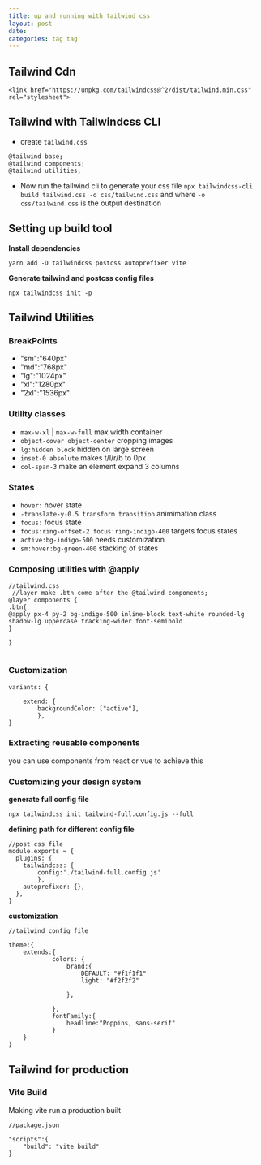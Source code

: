 ```yaml
---
title: up and running with tailwind css
layout: post
date: 
categories: tag tag
---
```



## Tailwind Cdn
  
`<link href="https://unpkg.com/tailwindcss@^2/dist/tailwind.min.css" rel="stylesheet">`

## Tailwind with Tailwindcss CLI
  
- create `tailwind.css`
  
```
@tailwind base;
@tailwind components;
@tailwind utilities;

```
  
- Now run the tailwind cli to generate your css file `npx tailwindcss-cli build tailwind.css -o css/tailwind.css` and where `-o css/tailwind.css` is the output destination  
  
## Setting up build tool
  

**Install dependencies**

`yarn add -D tailwindcss postcss autoprefixer vite`  
  
  
**Generate tailwind and postcss config files**
  
`npx tailwindcss init -p`



## Tailwind Utilities


### BreakPoints

- "sm":"640px"
- "md":"768px"
- "lg":"1024px"
- "xl":"1280px"
- "2xl":"1536px"

### Utility classes

- `max-w-xl` | `max-w-full` max width container
- `object-cover object-center` cropping images
- `lg:hidden block` hidden on large screen
- `inset-0 absolute` makes t/l/r/b to 0px
- `col-span-3` make an element expand 3 columns

### States
  
- `hover:` hover state
- `-translate-y-0.5 transform transition` animimation class
- `focus:` focus state
- `focus:ring-offset-2 focus:ring-indigo-400` targets focus states 
- `active:bg-indigo-500` needs customization
- `sm:hover:bg-green-400` stacking of states


### Composing utilities with @apply

```
//tailwind.css
 //layer make .btn come after the @tailwind components;
@layer components {
.btn{
@apply px-4 py-2 bg-indigo-500 inline-block text-white rounded-lg shadow-lg uppercase tracking-wider font-semibold
}

}


```

### Customization 


```
variants: {
    
    extend: {
        backgroundColor: ["active"],
        },
}

```
 
  
### Extracting reusable components
 you can use components from react or vue to achieve this

### Customizing your design system

**generate full config file**  

`npx tailwindcss init tailwind-full.config.js --full`
  

**defining  path for different config file**  
  

```
//post css file
module.exports = {
  plugins: {
    tailwindcss: {
        config:'./tailwind-full.config.js'
        },
    autoprefixer: {},
  },
}
```
  

**customization**

```
//tailwind config file

theme:{
    extends:{
            colors: {
                brand:{
                    DEFAULT: "#f1f1f1"
                    light: "#f2f2f2"

                },
               
            },
            fontFamily:{
                headline:"Poppins, sans-serif"
            }
    }
}

```

  
## Tailwind for production

  
### Vite Build
Making vite run a production built

```
//package.json

"scripts":{
    "build": "vite build"
}


```